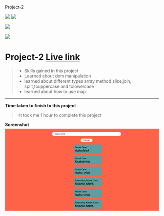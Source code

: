 Project-2

![](https://img.shields.io/badge/Full%20stack--Js%20%20bootcamp-Ineuron%20-yellowgreen)
![](https://img.shields.io/badge/Hitesh%20choudhary-LCO-orange)

![](https://img.shields.io/badge/HTML--CSS-JAVASCRIPT-yellowgreen)


![](https://img.shields.io/badge/Rishu%20srivastava-BCA-orange)

# **Project-2** [Live link](https://02javascriptproject.netlify.app/)
 >- Skills gained in this project
 >- Learned about dom manipulation
 >- learned about different types array method slice,join, split,touppercase and tolowercase
 >- learned about how to use map
 
 ***
 **Time taken to finish to this project**
 
 >-It took me 1 hour to complete this project 

 **Screenshot**
 ![](./screenshot/02js.png)